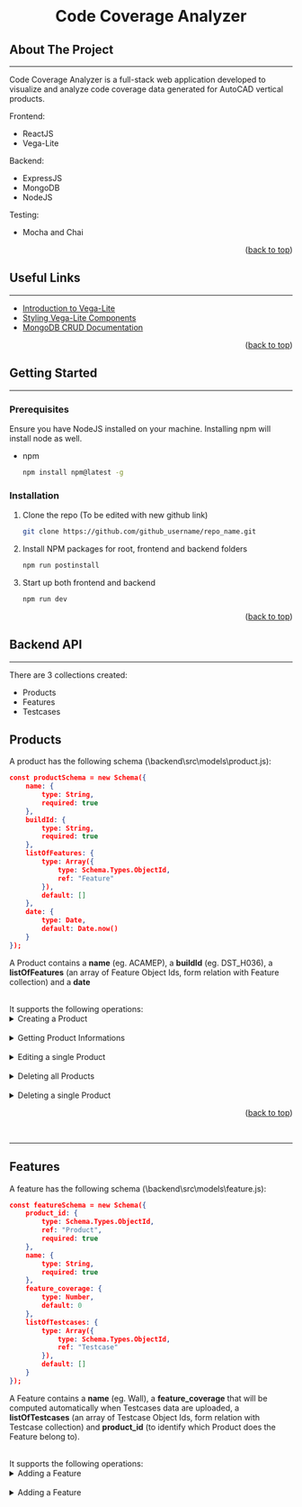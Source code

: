 <div id="top"></div>

<!-- PROJECT Name -->
<br />
<div align="center">
<h1 align="center">Code Coverage Analyzer</h3>
</div>


<!-- ABOUT THE PROJECT -->
## About The Project
<hr/>
Code Coverage Analyzer is a full-stack web application developed to visualize and analyze code coverage data generated for AutoCAD vertical products.

Frontend:
* ReactJS
* Vega-Lite

Backend:
* ExpressJS
* MongoDB
* NodeJS

Testing:
* Mocha and Chai

<p align="right">(<a href="#top">back to top</a>)</p>


<!-- USEFUL LINKS -->
## Useful Links
<hr/>

* [Introduction to Vega-Lite](https://vega.github.io/vega-lite/tutorials/getting_started.html)
* [Styling Vega-Lite Components](https://vega.github.io/vega-lite/docs/size.html)
* [MongoDB CRUD Documentation](https://docs.mongodb.com/drivers/node/current/fundamentals/crud/)

<p align="right">(<a href="#top">back to top</a>)</p>


<!-- GETTING STARTED -->
## Getting Started

<hr/>

### Prerequisites

Ensure you have NodeJS installed on your machine. Installing npm will install node as well.
* npm
  ```sh
  npm install npm@latest -g
  ```

### Installation

1. Clone the repo (To be edited with new github link)
   ```sh
   git clone https://github.com/github_username/repo_name.git
   ```
2. Install NPM packages for root, frontend and backend folders
   ```sh
   npm run postinstall
   ```
3. Start up both frontend and backend
   ```sh
   npm run dev
   ```

<p align="right">(<a href="#top">back to top</a>)</p>

<!-- Backend API -->
## Backend API

<hr/>

There are 3 collections created: 
* Products
* Features
* Testcases

<!-- Product Routes -->
## Products
A product has the following schema (\backend\src\models\product.js): 
```json
const productSchema = new Schema({
    name: {
        type: String,
        required: true
    },
    buildId: {
        type: String,
        required: true
    },
    listOfFeatures: {
        type: Array({
            type: Schema.Types.ObjectId,
            ref: "Feature"
        }),
        default: []
    },
    date: {
        type: Date,
        default: Date.now()
    }
});
```
A Product contains a **name** (eg. ACAMEP), a **buildId** (eg. DST_H036), a **listOfFeatures** (an array of Feature Object Ids, form relation with Feature collection) and a **date** 

<br/>
It supports the following operations:

<br/>

<details>
<summary>Creating a Product</summary>

* Send a POST request to the route **/product**, with a request body containing JSON elements "name", "buildId" and "listOfFeatures". All 3 fields are compulsory in the POST request <br/>
* Note that listOfFeatures cannot contain any duplicate strings
```
POST http://localhost:5001/product
Content-Type: application/json

{
    "name": "ACAMEP",
    "buildId": "DST_H036",
    "listOfFeatures": ["Wall", "Door", "Room"] 
}
```
</details>

<br/>

<details>
<summary>Getting Product Informations</summary>

* Send a GET request to the route **/product** to retrieve all product informations in the database
```
GET http://localhost:5001/product
```
</details>

<br/>

<details>
<summary>Editing a single Product</summary>

* Send a PATCH request to the route **/product/:product_id** to edit a specific product <br/>
* Only name and buildId can be edited for a Product, use Feature routes to update the listOfFeatures of a Product
```
PATCH http://localhost:5001/product/61a46f26a46904fb2704a72c

Content-Type: application/json
{
    "buildId": "DST_H040"
}
```
</details>

<br/>

<details>
<summary>Deleting all Products</summary>

* Send a DELETE request to the route **/product** to delete all product informations in the database <br/>
* This will delete all Features and Testcases documents in the database as well
```
DELETE http://localhost:5001/product
```
</details>

<br/>

<details>
<summary>Deleting a single Product</summary>

* Send a DELETE request to the route **/product/:product_id** to delete a specific product with the corresponding product_id reference. <br/>
* It will also delete all Features and Testcases information that is related to that product from the database
```
DELETE http://localhost:5001/product/61a46f26a46904fb2704a72c
```
</details>

<p align="right">(<a href="#top">back to top</a>)</p>

<br/>
<hr/>

<!-- Feature Routes -->
## Features
A feature has the following schema (\backend\src\models\feature.js): 
```json
const featureSchema = new Schema({
    product_id: {
        type: Schema.Types.ObjectId,
        ref: "Product",
        required: true
    },
    name: {
        type: String,
        required: true
    },
    feature_coverage: {
        type: Number,
        default: 0
    },
    listOfTestcases: {
        type: Array({
            type: Schema.Types.ObjectId,
            ref: "Testcase"
        }),
        default: []
    }
});

```
A Feature contains a **name** (eg. Wall), a **feature_coverage** that will be computed automatically when Testcases data are uploaded, a **listOfTestcases** (an array of Testcase Object Ids, form relation with Testcase collection) and **product_id** (to identify which Product does the Feature belong to). 

<br/>
It supports the following operations:

<br/>

<details>
<summary>Adding a Feature</summary>

* Send a POST request to the route **/feature/product_id**, with a request body containing JSON elements "name"<br/>
* Note that the Product with the corresponding product_id use in URL params must be an existing Product in the database
```

POST http://localhost:5001/feature/61aeea97fb429d7df8a94c6e
Content-Type: application/json

{
    "name": "Door"
}
```
</details>

<br/>

<details>
<summary>Adding a Feature</summary>

* Send a POST request to the route **/feature/product_id**, with a request body containing JSON elements "name"<br/>
* Note that the Product with the corresponding product_id use in URL params must be an existing Product in the database
```

POST http://localhost:5001/feature/61aeea97fb429d7df8a94c6e
Content-Type: application/json

{
    "name": "Door"
}
```
</details>